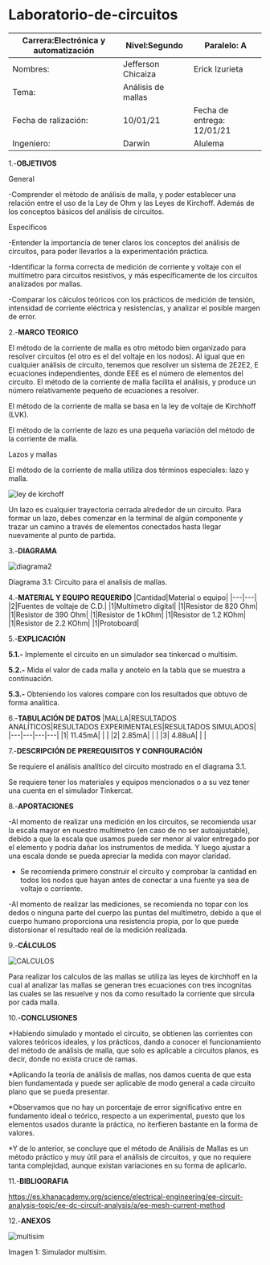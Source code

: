 # Laboratorio-de-circuitos
|Carrera:Electrónica y automatización|Nivel:Segundo|Paralelo: A|
|---|---|---|
|Nombres:|Jefferson Chicaiza| Erick Izurieta|
|Tema:|Análisis de mallas| |
|Fecha de ralización:| 10/01/21|Fecha de entrega: 12/01/21|
|Ingeniero:| Darwin|Alulema |

1.-**OBJETIVOS**

General 

-Comprender el método de análisis de malla, y poder establecer una relación entre el uso de la Ley de Ohm y las Leyes de Kirchoff. Además de los conceptos básicos del análisis de circuitos.

Especificos

-Entender la importancia de tener claros los conceptos del análisis de circuitos, para   poder   llevarlos   a   la experimentación práctica.

-Identificar la forma correcta de medición de corriente y voltaje con el multímetro para circuitos resistivos, y más específicamente de los circuitos analizados por mallas.

-Comparar los cálculos teóricos con los prácticos de medición de tensión, intensidad de
corriente eléctrica y resistencias, y analizar el posible margen de error.

2.-**MARCO TEORICO**

El método de la corriente de malla es otro método bien organizado para resolver circuitos (el otro es el del voltaje en los nodos). Al igual que en cualquier análisis de circuito, tenemos que resolver un sistema de 2E2E2, E ecuaciones independientes, donde EEE es el número de elementos del circuito. El método de la corriente de malla facilita el análisis, y produce un número relativamente pequeño de ecuaciones a resolver.

El método de la corriente de malla se basa en la ley de voltaje de Kirchhoff (LVK).

El método de la corriente de lazo es una pequeña variación del método de la corriente de malla.

Lazos y mallas

El método de la corriente de malla utiliza dos términos especiales: lazo y malla.

![ley de kirchoff](https://user-images.githubusercontent.com/75336529/104218947-776df380-540b-11eb-99e5-7e8b42d7c406.png)

Un lazo es cualquier trayectoria cerrada alrededor de un circuito. Para formar un lazo, debes comenzar en la terminal de algún componente y trazar un camino a través de elementos conectados hasta llegar nuevamente al punto de partida.

3.-**DIAGRAMA**

![diagrama2](https://user-images.githubusercontent.com/75336529/104114304-eeeb3800-52d0-11eb-85ee-852eb00cabb1.png)

Diagrama 3.1: Circuito para el analisis de mallas.

4.-**MATERIAL Y EQUIPO REQUERIDO**
|Cantidad|Material o equipo|
|---|---|
|2|Fuentes de voltaje de C.D.|
|1|Multímetro digital|
|1|Resistor de 820 Ohm|
|1|Resistor de 390 Ohm|
|1|Resistor de 1 kOhm|
|1|Resistor de 1.2 KOhm|
|1|Resistor de 2.2 KOhm|
|1|Protoboard|

5.-**EXPLICACIÓN**

**5.1.-** Implemente el circuito en un simulador sea tinkercad o multisim.

**5.2.-** Mida el valor de cada malla y anotelo en la tabla que se muestra a continuación.

**5.3.-** Obteniendo los valores compare con los resultados que obtuvo de forma analitica.

6.-**TABULACIÓN DE DATOS**
|MALLA|RESULTADOS ANALÍTICOS|RESULTADOS EXPERIMENTALES|RESULTADOS SIMULADOS|
|---|---|---|---|
|1| 11.45mA| | |
|2| 2.85mA| | |
|3| 4.88uA| | |

7.-**DESCRIPCIÓN DE PREREQUISITOS Y CONFIGURACIÓN**

Se requiere el análisis analítico del circuito mostrado en el diagrama 3.1.

Se requiere tener los materiales y equipos mencionados o a su vez tener una cuenta en el simulador Tinkercat.

8.-**APORTACIONES**

-Al momento de realizar una medición en los circuitos, se recomienda usar la escala mayor en nuestro multímetro (en caso de no ser autoajustable), debido a que la escala que usamos puede ser menor al valor entregado por el elemento y podría dañar los instrumentos de medida. Y luego ajustar a una escala donde se pueda apreciar la medida con mayor claridad. 

- Se recomienda primero construir el circuito y comprobar la cantidad en todos los nodos que hayan antes de conectar a una fuente ya sea de voltaje o corriente.

-Al momento de realizar las mediciones, se recomienda no topar con los dedos o ninguna parte del cuerpo las puntas del multímetro, debido a que el cuerpo humano proporciona una resistencia propia, por lo que puede distorsionar el resultado real de la medición realizada.

9.-**CÁLCULOS**

![CALCULOS](https://user-images.githubusercontent.com/75336529/104221693-3e378280-540f-11eb-8fe5-7219816cf33a.png)

Para realizar los calculos de las mallas se utiliza  las leyes de kirchhoff  en la cual al analizar  las mallas se generan tres ecuaciones con tres incognitas las cuales se las resuelve y nos da como resultado  la corriente que sircula por cada malla.

10.-**CONCLUSIONES**

*Habiendo simulado y montado el circuito, se obtienen las corrientes con valores teóricos ideales, y los prácticos, dando a conocer el funcionamiento del método de análisis de malla, que solo es aplicable a circuitos planos, es decir, donde no exista cruce de ramas.

*Aplicando la teoría de análisis de mallas, nos damos cuenta de que esta bien fundamentada y puede ser aplicable de modo general a cada circuito plano que se pueda presentar.

*Observamos que no hay un porcentaje de error significativo entre en fundamento ideal o teórico, respecto a un experimental, puesto que los elementos usados durante la práctica, no iterfieren bastante en la forma de valores.

*Y   de   lo   anterior, se   concluye   que   el método   de   Análisis   de   Mallas   es   un
método práctico y muy útil para el análisis de   circuitos, y   que   no   requiere   tanta
complejidad, aunque   existan   variaciones en su forma de aplicarlo.

11.-**BIBLIOGRAFIA**

https://es.khanacademy.org/science/electrical-engineering/ee-circuit-analysis-topic/ee-dc-circuit-analysis/a/ee-mesh-current-method

12.-**ANEXOS**

![multisim](https://user-images.githubusercontent.com/75336529/104221686-3c6dbf00-540f-11eb-8a01-6f94cedbe29e.png)

Imagen 1: Simulador multisim.



